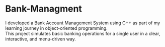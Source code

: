 # Bank-Managment
 I developed a Bank Account Management System using C++ as part of my learning journey in object-oriented programming. </br>
 This project simulates basic banking operations for a single user in a clear, interactive, and menu-driven way.
